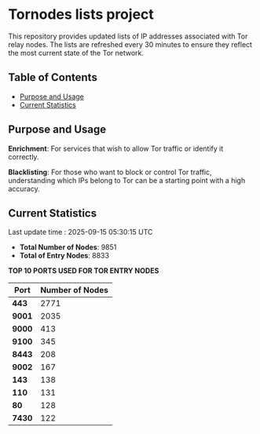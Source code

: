 # Tornodes lists project

This repository provides updated lists of IP addresses associated with Tor relay nodes. The lists are refreshed every 30 minutes to ensure they reflect the most current state of the Tor network.

## Table of Contents

- [Purpose and Usage](#purpose-and-usage)
- [Current Statistics](#current-statistics)


## Purpose and Usage

**Enrichment**: For services that wish to allow Tor traffic or identify it correctly.

**Blacklisting**: For those who want to block or control Tor traffic, understanding which IPs belong to Tor can be a starting point with a high accuracy.

## Current Statistics

Last update time : 2025-09-15 05:30:15 UTC

- **Total Number of Nodes**: 9851
- **Total of Entry Nodes**: 8833

**TOP 10 PORTS USED FOR TOR ENTRY NODES**

| **Port** | **Number of Nodes** |
|------|-----------------|
| **443**   | 2771  |
| **9001**   | 2035  |
| **9000**   | 413  |
| **9100**   | 345  |
| **8443**   | 208  |
| **9002**   | 167  |
| **143**   | 138  |
| **110**   | 131  |
| **80**   | 128  |
| **7430**   | 122  |

